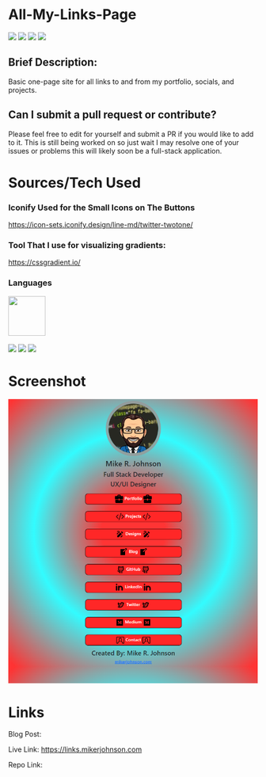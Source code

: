 # All-My-Links-Page
![](https://img.shields.io/badge/License-MIT-blue)
![](https://img.shields.io/badge/Language-HTML-orange)
![](https://img.shields.io/badge/Language-CSS-blue)
![](https://img.shields.io/badge/Language-Javascript-yellow)
## Brief Description:
Basic one-page site for all links to and from my portfolio, socials, and projects. 

## Can I submit a pull request or contribute? 
Please feel free to edit for yourself and submit a PR if you would like to add to it. This is still being worked on so just wait I may resolve one of your issues or problems this will likely soon be a full-stack application.

# Sources/Tech Used

### Iconify Used for the Small Icons on The Buttons
https://icon-sets.iconify.design/line-md/twitter-twotone/

### Tool That I use for visualizing gradients:
https://cssgradient.io/

### Languages
<img src="https://user-images.githubusercontent.com/101275747/175782285-eec2dc37-d240-4ef5-8001-4482ba082ca6.png"  width=75px height=80px>

![](https://img.shields.io/badge/Language-HTML-orange)
![](https://img.shields.io/badge/Language-CSS-blue)
![](https://img.shields.io/badge/Language-Javascript-yellow)


# Screenshot
![](./styles/img/Screenshot.png)

# Links

Blog Post: 

Live Link: https://links.mikerjohnson.com

Repo Link: 
